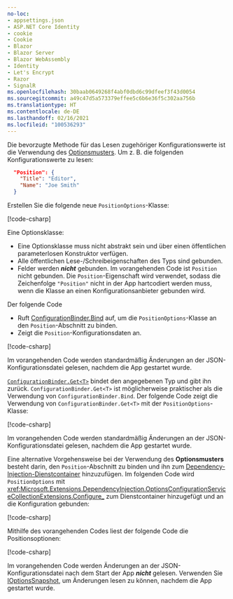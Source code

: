 ```yaml
---
no-loc:
- appsettings.json
- ASP.NET Core Identity
- cookie
- Cookie
- Blazor
- Blazor Server
- Blazor WebAssembly
- Identity
- Let's Encrypt
- Razor
- SignalR
ms.openlocfilehash: 30baab0649268f4abf0dbd6c99dfeef3f43d0054
ms.sourcegitcommit: a49c47d5a573379effee5c6b6e36f5c302aa756b
ms.translationtype: HT
ms.contentlocale: de-DE
ms.lasthandoff: 02/16/2021
ms.locfileid: "100536293"
---
```

Die bevorzugte Methode für das Lesen zugehöriger Konfigurationswerte ist die Verwendung des [Optionsmusters](xref:fundamentals/configuration/options). Um z. B. die folgenden Konfigurationswerte zu lesen:

```json
  "Position": {
    "Title": "Editor",
    "Name": "Joe Smith"
  }
```

Erstellen Sie die folgende neue `PositionOptions`-Klasse:

[!code-csharp[](~/fundamentals/configuration/index/samples/3.x/ConfigSample/Options/PositionOptions.cs?name=snippet)]

Eine Optionsklasse:

* Eine Optionsklasse muss nicht abstrakt sein und über einen öffentlichen parameterlosen Konstruktor verfügen.
* Alle öffentlichen Lese-/Schreibeigenschaften des Typs sind gebunden.
* Felder werden ***nicht*** gebunden. Im vorangehenden Code ist `Position` nicht gebunden. Die `Position`-Eigenschaft wird verwendet, sodass die Zeichenfolge `"Position"` nicht in der App hartcodiert werden muss, wenn die Klasse an einen Konfigurationsanbieter gebunden wird.

Der folgende Code

* Ruft [ConfigurationBinder.Bind](xref:Microsoft.Extensions.Configuration.ConfigurationBinder.Bind*) auf, um die `PositionOptions`-Klasse an den `Position`-Abschnitt zu binden.
* Zeigt die `Position`-Konfigurationsdaten an.

[!code-csharp[](~/fundamentals/configuration/index/samples/3.x/ConfigSample/Pages/Test22.cshtml.cs?name=snippet)]

Im vorangehenden Code werden standardmäßig Änderungen an der JSON-Konfigurationsdatei gelesen, nachdem die App gestartet wurde.

[`ConfigurationBinder.Get<T>`](xref:Microsoft.Extensions.Configuration.ConfigurationBinder.Get*) bindet den angegebenen Typ und gibt ihn zurück. `ConfigurationBinder.Get<T>` ist möglicherweise praktischer als die Verwendung von `ConfigurationBinder.Bind`. Der folgende Code zeigt die Verwendung von `ConfigurationBinder.Get<T>` mit der `PositionOptions`-Klasse:

[!code-csharp[](~/fundamentals/configuration/index/samples/3.x/ConfigSample/Pages/Test21.cshtml.cs?name=snippet)]

Im vorangehenden Code werden standardmäßig Änderungen an der JSON-Konfigurationsdatei gelesen, nachdem die App gestartet wurde.

Eine alternative Vorgehensweise bei der Verwendung des **Optionsmusters** besteht darin, den `Position`-Abschnitt zu binden und ihn zum [Dependency-Injection-Dienstcontainer](xref:fundamentals/dependency-injection) hinzuzufügen. Im folgenden Code wird `PositionOptions` mit <xref:Microsoft.Extensions.DependencyInjection.OptionsConfigurationServiceCollectionExtensions.Configure_> zum Dienstcontainer hinzugefügt und an die Konfiguration gebunden:

[!code-csharp[](~/fundamentals/configuration/index/samples/3.x/ConfigSample/Startup.cs?name=snippet)]

Mithilfe des vorangehenden Codes liest der folgende Code die Positionsoptionen:

[!code-csharp[](~/fundamentals/configuration/index/samples/3.x/ConfigSample/Pages/Test2.cshtml.cs?name=snippet)]

Im vorangehenden Code werden Änderungen an der JSON-Konfigurationsdatei nach dem Start der App ***nicht*** gelesen. Verwenden Sie [IOptionsSnapshot](xref:fundamentals/configuration/options#ios), um Änderungen lesen zu können, nachdem die App gestartet wurde.
